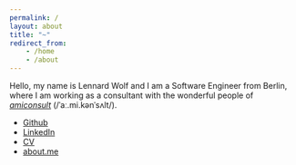 ```yaml
---
permalink: /    
layout: about
title: "~"
redirect_from:
    - /home
    - /about
---
```

Hello, my name is Lennard Wolf and I am a Software Engineer from Berlin, where I am working as a consultant with the wonderful people of [*amiconsult*](https://amiconsult.de) (/ˈaː.mi.kənˈsʌlt/).

<!-- In the past I had joined the startup [*Signatrix*](https://www.signatrix.com) as the first full-time Software Engineering hire, where for 5 years I worked closely with the technical co-founders on implementing the company's lineup of AI (computer vision) products, setting up infrastructure for QA and CI/CD (which included testing and deploying the products & AI models on various CPU/GPU hardware), as well as developing the company's in-house toolchain for collecting, storing, versioning, annotating, and selectively exporting training data for the AI (deep learning) models. -->

- [Github](https://github.com/MultifokalHirn)
- [LinkedIn](https://www.linkedin.com/in/lennardwolf)
- [CV](https://multifokalhirn.github.io/resume)
- [about.me](https://about.me/lennardwolf)
